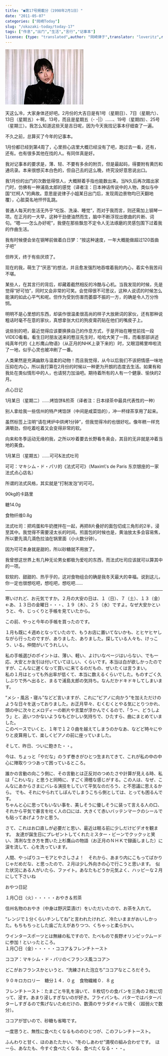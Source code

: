```yaml
---
title: "●第17号掲載分（1998年2月1日）"
date: "2011-05-07"
categories: ["岡崎Today"]
slug: "/okazaki-today/today-17"
tags: ["作息","出门","生活","言行","记事本"]
license: {type: "translated",author: "岡崎律子",translator: "loveritz",reproduced-url: "http://love.life.coocan.jp/today/today17.html",reproduced-website: "岡崎律子Book"}
---
```


[![](./images/curtain2.jpg)](./images/curtain2.jpg)  

  


  
天这么冷，大家身体还好吧。2月份的大吉日是有1号（星期日）、7日（星期六）、13日（星期五）←啊，13号，而且是星期五（- -||）……、19号（星期四）、25号（星期三）。我怎么知道这些天是吉日呢，因为今天我找记事本仔细查了一遍。  

  
不久之前，总算买了今年的记事本。  

  
1月份都已经到第4周了，心里担心店里大概已经没有了吧，跑过去一看，还有，还有。也有很多其他在找的人。有同伴真是好。  

  
我对记事本的要求是，薄、轻、不要有多余的附页，但是最起码，得要附有黄历和通讯录。本来很想买本白色的，但自己去的这么晚，终究没好意思说出口。  

  
我1月份的出门的次数低得惊人，大概掰着手指也能数出来。当N久后再次踏出家门时，仿佛有一种浦島太郎的感觉（译者注：日本神话传说中的人物，类似与中国“烂柯人”的典故。意思是说律子小姐某日出门后，发现周边景物均已天翻地覆），心脏莫名地怦怦乱跳。  

  
普通人每天的生活无外乎“吃饭、洗澡、睡觉”，而对于我而言，则还需加上钢琴一项。在正月的一大早，这种干劲便油然而生，脑中不断浮现出歌曲的片断、词句。“嗯――怎么办好呢”，我便在那些飘忽不定令人无法琢磨的灵感包围下过着我的作曲生活。  

  
我有时候便会坐在钢琴前做着白日梦：“按这种速度，一年大概能做超过120首曲子吧”  

  
但昨天，终于有些厌烦了。  

  
现在的我，萌生了“厌恶”的想法，并且愈发强烈地吞噬着我的内心，着实令我苦闷不堪。  

  
某些人，在其言行的背后，却藏着截然相反的冷酷与心机。当我发现的时候，先是觉得“好可怕”，同时又会非常的可笑。会觉得很不可思议，这种人说谎的时候怎么能演的如此心平气和呢。但作为受到伤害而萎靡不振的一方，的确是令人万分怜悯。  

  
明明不是心里想的东西，却装作很温柔很高尚的样子大放厥词的家伙，还有那种说粗话时毫不在意的家伙，真想拿张大红的狗皮膏药贴在他们的嘴皮子上。  

  
说些别的吧，最近觉得应该要换换自己的作息方式，于是开始在睡觉前找一段VIDEO看看。看生日时朋友送来的憨豆先生时，哈哈大笑了一阵，而看那部讲述纯真年代的《上杉鹰山物语》（从正月的NHK上录下来的）时，又眼泪稀里哗啦流了一地，似乎心灵也被冲刷了一番。  

  
人类果然是充满幽默与温柔的动物！而且我觉得，从今以后我们不该把情感一味地压抑在内心，所以我打算在2月份的时候以一种更为开朗的态度去生活。如果有和我处在类似情形中的人，也请努力加油吧。期待着所有的人有一个健康、愉快的2月。  

  
点心日记  

  
1月某日（星期二）……烤馅饼&煎茶（译者注：日本绿茶中最具代表性的一种）  

  
别人拿给我一些信州的特产烤馅饼（中间是咸菜馅的），冲一杯绿茶享用了起来。  

  
虽然标签上注明“请在烤炉中烘烤1分钟”，但我觉得冷的也很好吃。像年糕一样充满嚼劲，但吃着吃着又会变得非常的软。  

  
向来和冬季运动无缘的我，之所以吵着要去长野看冬奥会，其目的无非就是冲着当地的美食。  

  
1月某日（星期五）……可可&法式吐司  

  
可可：マキシム・ド・パリ的《法式可可》（Maxim\\'s de Paris 东京银座的一家法式点心店名）  

  
所谓的法式风格，其实就是“打制发泡”的可可。  

  
90kg的卡路里  

  
糖14.0g  

  
食物纤维0.8g  

  
法式吐司：把鸡蛋和牛奶搅拌在一起，再把8片叠好的面包切成三角形的2半，浸至其中。我觉得不需要浸太长的时间。煎面包的时候也是，黄油放太多会容易焦，所以要先滴几滴色拉油在锅里面（小火数分钟）。  

  
因为可可本身就是甜的，所以砂糖就不用放了。  

  
我曾想这世界上有几种无论男女都极为爱吃的东西，而法式吐司应该就可以算其中的一项。  

  
软软的、甜甜的、热乎乎的，这对食物组合的确是我冬天最大的幸福。说到这儿，你一定也很想吃吧，想吃吧，想吃吧……

---

寒いけれど、お元気ですか。２月の大安の日は、１（日）、７（土）、１３（金）←あ、１３日の金曜日・・・、１９（木）、２５（水）ですよ。なぜ大安かというと、今、じっくりと手帳を見ていたから。  

  
この前、やっと今年の手帳を買ったのです。  

  
１月も既に４週めとなっていたので、もうお店に置いてないかも、とヒヤヒヤしながら行ったのですが、ありました、ありました。探している人々も、けっこう、いる。仲間がいてうれしい。  

  
私の手帳選びのポイントは、薄い、軽い、よけいなページはいらない、でも一応、大安とか友引は付いていてほしい、くらいです。本当は白が欲しかったのですが、こんなに遅くなって買いに来てるのだもの、ぜいたくは言うまい。  
私の１月はとっても外出率が低くて、本当に数えるくらいでした。ものすごく久しぶりで外へ出ると、まるで浦島太郎の気持ち。なんだかドキドキしてしまいます。  

  
“メシ・風呂・寝ル”などど言いますが、これに“ピアノに向かう“を加えただけのような日々を送っておりました。お正月早々、むくむくとやる気にとりつかれ、頭の中に次々とメロディーの断片や言葉が浮かんでくるので、「うー、どうしよう」と、追いつかないようなもどかしい気持ちで、ひたすら、曲にまとめていました。  
このペースでいくと、１年で１２０曲を越えてしまうのかなあ、などど時々にやりと皮算用して、楽しくピアノの前に座っていました。  

  
そして、昨日、ついに飽きた・・。  

  
今は、ちょっと「やだな」のうず巻きがひとつ生まれてきて、これが私の中の中心に陣取りつつあって困っているところ。  

  
誰かの言動の向こう側に、その言動とは正反対のつめたさや計算が見える時、私は「こわいな」と思うと同時に、すごく滑稽な感じがする。この人は、なぜ、こんなにあからさまにバレる演技をしていて平気なのだろう、と不思議に思えるから。 でも、それにやられてしぼんでしまうこちら側としては、とっても困るんです。  
ちゃんと心に思ってもいない事を、美しそうに優しそうに装って言える人の口、それから平気で暴言を吐く人の口には、大きくて赤いバッテンマークのシールでも貼ってあげようかと思う。  

  
さて、これはお口直しが必要だと思い、最近は眠る前に少しだけビデオを観ます。　友達が誕生日にプレゼントしてくれたミスター・ビーンでクックッと笑い、清冽な生き方を貫いた上杉鷹山の物語（お正月のＮＨＫで録画しました）に涙を流して、心を洗っています。  

  
人間、やっぱりユーモアとやさしさよ！　それから、あまり内にこもってばかりじゃだめだな、と思ったので、２月は少し外向きの心で行こうと思います。　似た状況にある人がいたら、ファイト。あなたもどうか元気よく、ハッピーな２月にして下さいね  

  
おやつ日記  

  
１月〇日（火）・・・・・おやき＆煎茶  

  
信州名物のおやき（中身は野沢菜漬け）をいただいたので、お茶を入れて。  

  
“レンジで１分くらいチンしてね”と言われたけれど、冷たいままがおいしかった。もちもちっとした歯ごたえがありつつ、くちゃっと柔らかい。  

  
ウインタースポーツとは無縁の私ですので、たべもので長野オリンピックムードに参加！といったところ。  
１月〇日（金）・・・・・ココア＆フレンチトースト  

  
ココア：マキシム・ド・パリの＜フランス風ココア＞  

  
どこがおフランスかというと、“洗練された泡立ち”ココアなところだそう。  

  
９０キロカロリー　糖分１４．０ｇ　食物繊維０．８ｇ  

  
フレンチトースト：たまごと牛乳を溶いて、８枚切りの食パンを三角の２枚に切って、浸す。あまり浸しすぎないのが好き。フライパンも、バターではバターバターしすぎるので焦げないためだけの、数滴のサラダオイルで焼く（超弱火で数分）。  

  
ココアが甘いので、砂糖も省略です。  

  
一度思うと、無性に食べたくなるもののひとつが、このフレンチトースト。  

  
ふんわりと甘く、ほのあたたかい、“冬のしあわせ”満喫の組み合わせです。　ほーら、あなたも、今すぐ食べたくなる、食べたくなる・・・。  
